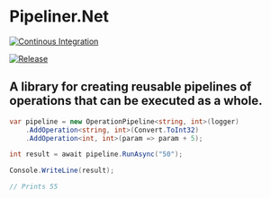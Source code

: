 # Pipeliner.Net
[![Continous Integration](https://github.com/Emcrank/Pipeliner.Net/actions/workflows/ci.yml/badge.svg)](https://github.com/Emcrank/Pipeliner.Net/actions/workflows/ci.yml)

[![Release](https://github.com/Emcrank/Pipeliner.Net/actions/workflows/release.yml/badge.svg)](https://github.com/Emcrank/Pipeliner.Net/actions/workflows/release.yml)

## A library for creating reusable pipelines of operations that can be executed as a whole.

```csharp
var pipeline = new OperationPipeline<string, int>(logger)
    .AddOperation<string, int>(Convert.ToInt32)
    .AddOperation<int, int>(param => param + 5);

int result = await pipeline.RunAsync("50");

Console.WriteLine(result);

// Prints 55
```
